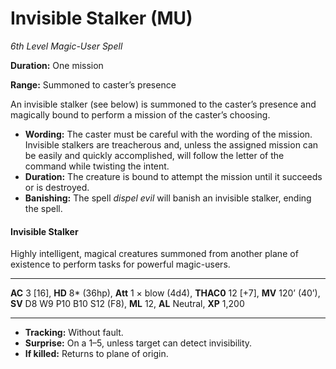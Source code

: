 # Invisible Stalker (MU)

*6th Level Magic-User Spell*

**Duration:** One mission

**Range:** Summoned to caster’s presence

An invisible stalker (see below) is summoned to the caster’s presence and magically bound to perform a mission of the caster’s choosing.

- **Wording:** The caster must be careful with the wording of the mission. Invisible stalkers are treacherous and, unless the assigned mission can be easily and quickly accomplished, will follow the letter of the command while twisting the intent.
- **Duration:** The creature is bound to attempt the mission until it succeeds or is destroyed.
- **Banishing:** The spell *dispel evil* will banish an invisible stalker, ending the spell.

#### Invisible Stalker

Highly intelligent, magical creatures summoned from another plane of existence to perform tasks for powerful magic-users.

------

**AC** 3 [16], **HD** 8* (36hp), **Att** 1 × blow (4d4), **THAC0** 12 [+7], **MV** 120’ (40’), **SV** D8 W9 P10 B10 S12 (F8), **ML** 12, **AL** Neutral, **XP** 1,200

------

- **Tracking:** Without fault.
- **Surprise:** On a 1–5, unless target can detect invisibility.
- **If killed:** Returns to plane of origin.